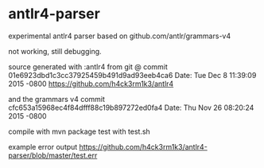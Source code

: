 # antlr4-parser
experimental antlr4 parser based on github.com/antlr/grammars-v4

not working, still debugging.

source generated with :antlr4 from git @ commit 01e6923dbd1c3cc37925459b491d9ad93eeb4ca6 Date:   Tue Dec 8 11:39:09 2015 -0800
https://github.com/h4ck3rm1k3/antlr4

and the grammars v4  commit cfc653a15968ec4f84dfff88c19b897272ed0fa4 Date:   Thu Nov 26 08:20:24 2015 -0800

compile with mvn package
test with test.sh 

example error output https://github.com/h4ck3rm1k3/antlr4-parser/blob/master/test.err

